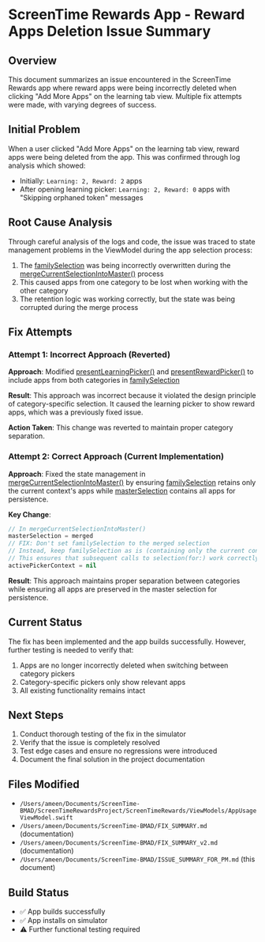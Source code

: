 # ScreenTime Rewards App - Reward Apps Deletion Issue Summary

## Overview
This document summarizes an issue encountered in the ScreenTime Rewards app where reward apps were being incorrectly deleted when clicking "Add More Apps" on the learning tab view. Multiple fix attempts were made, with varying degrees of success.

## Initial Problem
When a user clicked "Add More Apps" on the learning tab view, reward apps were being deleted from the app. This was confirmed through log analysis which showed:
- Initially: `Learning: 2, Reward: 2` apps
- After opening learning picker: `Learning: 2, Reward: 0` apps with "Skipping orphaned token" messages

## Root Cause Analysis
Through careful analysis of the logs and code, the issue was traced to state management problems in the ViewModel during the app selection process:

1. The [familySelection](file:///Users/ameen/Documents/ScreenTime-BMAD/ScreenTimeRewardsProject/ScreenTimeRewards/ViewModels/AppUsageViewModel.swift#L48-L49) was being incorrectly overwritten during the [mergeCurrentSelectionIntoMaster()](file:///Users/ameen/Documents/ScreenTime-BMAD/ScreenTimeRewardsProject/ScreenTimeRewards/ViewModels/AppUsageViewModel.swift#L363-L413) process
2. This caused apps from one category to be lost when working with the other category
3. The retention logic was working correctly, but the state was being corrupted during the merge process

## Fix Attempts

### Attempt 1: Incorrect Approach (Reverted)
**Approach**: Modified [presentLearningPicker()](file:///Users/ameen/Documents/ScreenTime-BMAD/ScreenTimeRewardsProject/ScreenTimeRewards/ViewModels/AppUsageViewModel.swift#L115-L133) and [presentRewardPicker()](file:///Users/ameen/Documents/ScreenTime-BMAD/ScreenTimeRewardsProject/ScreenTimeRewards/ViewModels/AppUsageViewModel.swift#L135-L147) to include apps from both categories in [familySelection](file:///Users/ameen/Documents/ScreenTime-BMAD/ScreenTimeRewardsProject/ScreenTimeRewards/ViewModels/AppUsageViewModel.swift#L48-L49)

**Result**: This approach was incorrect because it violated the design principle of category-specific selection. It caused the learning picker to show reward apps, which was a previously fixed issue.

**Action Taken**: This change was reverted to maintain proper category separation.

### Attempt 2: Correct Approach (Current Implementation)
**Approach**: Fixed the state management in [mergeCurrentSelectionIntoMaster()](file:///Users/ameen/Documents/ScreenTime-BMAD/ScreenTimeRewardsProject/ScreenTimeRewards/ViewModels/AppUsageViewModel.swift#L363-L413) by ensuring [familySelection](file:///Users/ameen/Documents/ScreenTime-BMAD/ScreenTimeRewardsProject/ScreenTimeRewards/ViewModels/AppUsageViewModel.swift#L48-L49) retains only the current context's apps while [masterSelection](file:///Users/ameen/Documents/ScreenTime-BMAD/ScreenTimeRewardsProject/ScreenTimeRewards/ViewModels/AppUsageViewModel.swift#L47-L47) contains all apps for persistence.

**Key Change**:
```swift
// In mergeCurrentSelectionIntoMaster()
masterSelection = merged
// FIX: Don't set familySelection to the merged selection
// Instead, keep familySelection as is (containing only the current context's apps)
// This ensures that subsequent calls to selection(for:) work correctly
activePickerContext = nil
```

**Result**: This approach maintains proper separation between categories while ensuring all apps are preserved in the master selection for persistence.

## Current Status
The fix has been implemented and the app builds successfully. However, further testing is needed to verify that:
1. Apps are no longer incorrectly deleted when switching between category pickers
2. Category-specific pickers only show relevant apps
3. All existing functionality remains intact

## Next Steps
1. Conduct thorough testing of the fix in the simulator
2. Verify that the issue is completely resolved
3. Test edge cases and ensure no regressions were introduced
4. Document the final solution in the project documentation

## Files Modified
- `/Users/ameen/Documents/ScreenTime-BMAD/ScreenTimeRewardsProject/ScreenTimeRewards/ViewModels/AppUsageViewModel.swift`
- `/Users/ameen/Documents/ScreenTime-BMAD/FIX_SUMMARY.md` (documentation)
- `/Users/ameen/Documents/ScreenTime-BMAD/FIX_SUMMARY_v2.md` (documentation)
- `/Users/ameen/Documents/ScreenTime-BMAD/ISSUE_SUMMARY_FOR_PM.md` (this document)

## Build Status
- ✅ App builds successfully
- ✅ App installs on simulator
- ⚠️ Further functional testing required